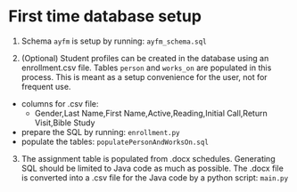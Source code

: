 # First time database setup

1. Schema `ayfm` is setup by running: ```ayfm_schema.sql```

2. (Optional) Student profiles can be created in the database using an enrollment.csv file.
Tables `person` and `works_on` are populated in this process. This is meant as a setup convenience for the user, not for frequent use.
  - columns for .csv file:
    - Gender,Last Name,First Name,Active,Reading,Initial Call,Return Visit,Bible Study
  - prepare the SQL by running: ```enrollment.py```
  - populate the tables: ```populatePersonAndWorksOn.sql```

3. The assignment table is populated from .docx schedules.
Generating SQL should be limited to Java code as much as possible.
The .docx file is converted into a .csv file for the Java code by a python script:
```main.py```

